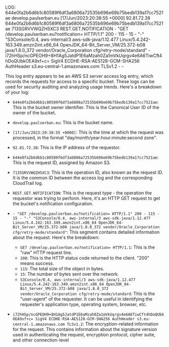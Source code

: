 LOG:
644e0fa2b6d6b1c80589f6df3a6806a72535b696e69b75bedb139a17cc7521ae develop.paulserban.eu [17/Jun/2023:20:38:55 +0000] 92.81.72.38 644e0fa2b6d6b1c80589f6df3a6806a72535b696e69b75bedb139a17cc7521ae 713SGRVVWQZH5XC3 REST.GET.NOTIFICATION - "GET /develop.paulserban.eu?notification= HTTP/1.1" 200 - 115 - 15 - "-" "S3Console/0.4, aws-internal/3 aws-sdk-java/1.12.477 Linux/5.4.242-163.349.amzn2int.x86_64 OpenJDK_64-Bit_Server_VM/25.372-b08 java/1.8.0_372 vendor/Oracle_Corporation cfg/retry-mode/standard" - i72hHSp/ncGPEOH9+8H1Ag5JatdP1E6aMzah0Za1mVkUqrgv4e6A6TiwCft4hDoQUbkOEA9xf+c= SigV4 ECDHE-RSA-AES128-GCM-SHA256 AuthHeader s3.eu-central-1.amazonaws.com TLSv1.2 - -

This log entry appears to be an AWS S3 server access log entry, which records the requests for access to a specific bucket. These logs can be used for security auditing and analyzing usage trends. Here's a breakdown of your log:

- `644e0fa2b6d6b1c80589f6df3a6806a72535b696e69b75bedb139a17cc7521ae`: This is the bucket owner identifier. This is the Canonical User ID of the owner of the bucket.
  
- `develop.paulserban.eu`: This is the bucket name.

- `[17/Jun/2023:20:38:55 +0000]`: This is the time at which the request was processed, in the format "day/month/year:hour:minute:second zone".
  
- `92.81.72.38`: This is the IP address of the requestor.
  
- `644e0fa2b6d6b1c80589f6df3a6806a72535b696e69b75bedb139a17cc7521ae`: This is the request ID, assigned by Amazon S3.

- `713SGRVVWQZH5XC3`: This is the operation ID, also known as the request ID. It is the common ID between the access log and the corresponding CloudTrail log.

- `REST.GET.NOTIFICATION`: This is the request type - the operation the requestor was trying to perform. Here, it's an HTTP GET request to get the bucket's notification configuration.

- `- "GET /develop.paulserban.eu?notification= HTTP/1.1" 200 - 115 - 15 - "-" "S3Console/0.4, aws-internal/3 aws-sdk-java/1.12.477 Linux/5.4.242-163.349.amzn2int.x86_64 OpenJDK_64-Bit_Server_VM/25.372-b08 java/1.8.0_372 vendor/Oracle_Corporation cfg/retry-mode/standard"`: This segment contains detailed information about the request. Here's the breakdown:
    - `GET /develop.paulserban.eu?notification= HTTP/1.1`: This is the "raw" HTTP request line.
    - `200`: This is the HTTP status code returned to the client. "200" means success.
    - `115`: The total size of the object in bytes.
    - `15`: The number of bytes sent over the network. 
    - `S3Console/0.4, aws-internal/3 aws-sdk-java/1.12.477 Linux/5.4.242-163.349.amzn2int.x86_64 OpenJDK_64-Bit_Server_VM/25.372-b08 java/1.8.0_372 vendor/Oracle_Corporation cfg/retry-mode/standard`: This is the "user-agent" of the requester. It can be useful in identifying the requester's application type, operating system, browser, etc.

- `i72hHSp/ncGPEOH9+8H1Ag5JatdP1E6aMzah0Za1mVkUqrgv4e6A6TiwCft4hDoQUbkOEA9xf+c= SigV4 ECDHE-RSA-AES128-GCM-SHA256 AuthHeader s3.eu-central-1.amazonaws.com TLSv1.2`: The encryption-related information for the request. This contains information about the signature version used in authenticating the request, encryption protocol, cipher suite, and other connection-level